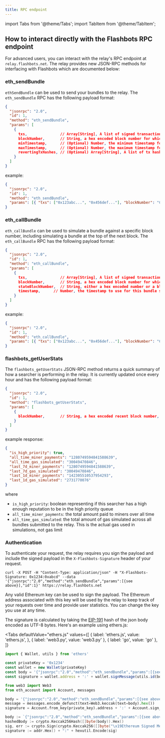```yaml
---
title: RPC endpoint
---
```


import Tabs from '@theme/Tabs';
import TabItem from '@theme/TabItem';

## How to interact directly with the Flashbots RPC endpoint
For advanced users, you can interact with the relay's RPC endpoint at `relay.flashbots.net`. The relay provides new JSON-RPC methods for interfacing with Flashbots which are documented below:

### eth_sendBundle
`ethSendBundle` can be used to send your bundles to the relay. The `eth_sendBundle` RPC has the following payload format:

```json
{
  "jsonrpc": "2.0",
  "id": 1,
  "method": "eth_sendBundle",
  "params": [
    {
      txs,               // Array[String], A list of signed transactions to execute in an atomic bundle
      blockNumber,       // String, a hex encoded block number for which this bundle is valid on
      minTimestamp,      // (Optional) Number, the minimum timestamp for which this bundle is valid, in seconds since the unix epoch
      maxTimestamp,      // (Optional) Number, the maximum timestamp for which this bundle is valid, in seconds since the unix epoch
      revertingTxHashes, // (Optional) Array[String], A list of tx hashes that are allowed to revert
    }
  ]
}
```

example:
```json
{
  "jsonrpc": "2.0",
  "id": 1,
  "method": "eth_sendBundle",
  "params": [{ "txs": ["0x123abc...", "0x456def..."], "blockNumber": "0xb63dcd", "minTimestamp": 0, "maxTimestamp": 1615920932 }]
}
```

### eth_callBundle
`eth_callBundle` can be used to simulate a bundle against a specific block number, including simulating a bundle at the top of the next block. The `eth_callBundle` RPC has the following payload format:

```json
{
  "jsonrpc": "2.0",
  "id": 1,
  "method": "eth_callBundle",
  "params": [
    {
      txs,               // Array[String], A list of signed transactions to execute in an atomic bundle
      blockNumber,       // String, a hex encoded block number for which this bundle is valid on
      stateBlockNumber,  // String, either a hex encoded number or a block tag for which state to base this simulation on. Can use "latest"
      timestamp,      // Number, the timestamp to use for this bundle simulation, in seconds since the unix epoch
    }
  ]
}
```

example:
```json
{
  "jsonrpc": "2.0",
  "id": 1,
  "method": "eth_callBundle",
  "params": [{ "txs": ["0x123abc...", "0x456def..."], "blockNumber": "0xb63dcd", "stateBlockNumber": "latest", "timestamp": 1615920932 }]
}
```

### flashbots_getUserStats

The `flashbots_getUserStats` JSON-RPC method returns a quick summary of how a searcher is performing in the relay. It is currently updated once every hour and has the following payload format:

```json
{
  "jsonrpc": "2.0",
  "id": 1,
  "method": "flashbots_getUserStats",
  "params": [
    {
      blockNumber,       // String, a hex encoded recent block number, in order to prevent replay attacks. Must be within 20 blocks of the current chain tip.
    }
  ]
}
```

example response:
```json
{
  "is_high_priority": true,
  "all_time_miner_payments": "1280749594841588639",
  "all_time_gas_simulated": "30049470846",
  "last_7d_miner_payments": "1280749594841588639",
  "last_7d_gas_simulated": "30049470846",
  "last_1d_miner_payments": "142305510537954293",
  "last_1d_gas_simulated": "2731770076"
}
```
where
* `is_high_priority`: boolean representing if this searcher has a high enough reputation to be in the high priority queue
* `all_time_miner_payments`: the total amount paid to miners over all time
* `all_time_gas_simulated`: the total amount of gas simulated across all bundles submitted to the relay. This is the actual gas used in simulations, not gas limit

### Authentication

To authenticate your request, the relay requires you sign the payload and include the signed payload in the `X-Flashbots-Signature` header of your request.

```curl
curl -X POST -H "Content-Type: application/json" -H "X-Flashbots-Signature: 0x1234:0xabcd" --data '{"jsonrpc":"2.0","method":"eth_sendBundle","params":[{see above}],"id":1}' https://relay.flashbots.net
```

Any valid Ethereum key can be used to sign the payload. The Ethereum address associated with this key will be used by the relay to keep track of your requests over time and provide user statistics. You can change the key you use at any time.

The signature is calculated by taking the [EIP-191](https://eips.ethereum.org/EIPS/eip-191) hash of the json body encoded as UTF-8 bytes. Here's an example using ethers.js:

<Tabs
  defaultValue="ethers.js"
  values={[
    { label: 'ethers.js', value: 'ethers.js', },
    { label: 'web3.py', value: 'web3.py' },
    { label: 'go', value: 'go' },
  ]}
>
<TabItem value="ethers.js">

```ts
import { Wallet, utils } from 'ethers'

const privateKey = '0x1234'
const wallet = new Wallet(privateKey)
const body = '{"jsonrpc":"2.0","method":"eth_sendBundle","params":[{see above}],"id":1}'
const signature = wallet.address + ':' + wallet.signMessage(utils.id(body))
```

</TabItem>
<TabItem value="web3.py">

```py
from web3 import Web3
from eth_account import Account, messages

body = '{"jsonrpc":"2.0","method":"eth_sendBundle","params":[{see above}],"id":1}'
message = messages.encode_defunct(text=Web3.keccak(text=body).hex())
signature = Account.from_key(private_key).address + ':' + Account.sign_message(message, private_key)
```

</TabItem>
<TabItem value="go">

```go
body := `{"jsonrpc":"2.0","method":"eth_sendBundle","params":[{see above}],"id":1}`
hashedBody := crypto.Keccak256Hash([]byte(body)).Hex()
sig, err := crypto.Sign(crypto.Keccak256([]byte("\x19Ethereum Signed Message:\n"+strconv.Itoa(len(hashedBody))+hashedBody)), pk)
signature := addr.Hex() + ":" + hexutil.Encode(sig)
```

</TabItem>
</Tabs>
